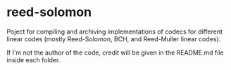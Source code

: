 # reed-solomon

Poject for compiling and archiving implementations of codecs for different linear codes (mostly Reed-Solomon, BCH, and Reed-Muller linear codes). 

If I'm not the author of the code, credit will be given in the README.md file inside each folder.
